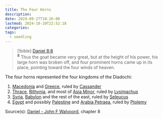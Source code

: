 ```yaml
---
title: The Four Horns
description: 
date: 2024-09-27T18:26:00
lastmod: 2024-10-20T22:52:18
categories: 
tags:
  - seedling
---
```

>[!bible] [Daniel 8:8](Daniel%208.md#8)  
<sup><b>8</b></sup> Thus the goat became very great, but at the height of his power, his large horn was broken off, and four prominent horns came up in its place, pointing toward the four winds of heaven.   
  
The four horns represented the four kingdoms of the Diadochi:  
1. [Macedonia](Macedonia.md) and [Greece](Greece.md), ruled by [Cassander](Cassander.md)  
2. [Thrace](Thrace.md), [Bithynia](Bithynia.md), and most of [Asia Minor](../../../Asia%20Minor.md), ruled by [Lysimachus](Lysimachus.md)  
3. [Syria](Syria.md), [Babylon](Babylon.md) and the rest of the east, ruled by [Seleucus](Seleucus.md)  
4. [Egypt](Egypt.md) and possibly [Palestine](Palestine.md) and [Arabia Petraea](Arabia%20Petraea.md), ruled by [Ptolemy](Ptolemy.md)  
  
Source(s): [Daniel - John F Walvoord](Daniel%20-%20John%20F%20Walvoord.md), chapter 8  
